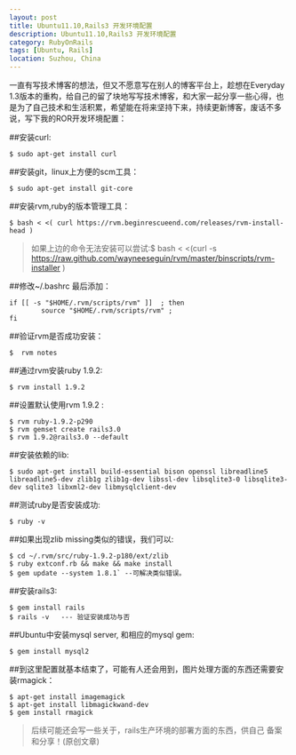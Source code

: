 ```yaml
---
layout: post
title: Ubuntu11.10,Rails3 开发环境配置
description: Ubuntu11.10,Rails3 开发环境配置
category: RubyOnRails
tags: [Ubuntu, Rails]
location: Suzhou, China
---
```


一直有写技术博客的想法，但又不愿意写在别人的博客平台上，趁想在Everyday 1.3版本的重构，给自己的留了块地写写技术博客，和大家一起分享一些心得，也是为了自己技术和生活积累，希望能在将来坚持下来，持续更新博客，废话不多说，写下我的ROR开发环境配置：

##安装curl: 

    $ sudo apt-get install curl
##安装git，linux上方便的scm工具： 

    $ sudo apt-get install git-core
##安装rvm,ruby的版本管理工具： 

    $ bash < <( curl https://rvm.beginrescueend.com/releases/rvm-install-head )

> 如果上边的命令无法安装可以尝试:$ bash < <(curl -s https://raw.github.com/wayneeseguin/rvm/master/binscripts/rvm-installer ) 

##修改~/.bashrc 最后添加：

    if [[ -s "$HOME/.rvm/scripts/rvm" ]]  ; then
    		source "$HOME/.rvm/scripts/rvm" ;
    fi
##验证rvm是否成功安装：

    $  rvm notes
##通过rvm安装ruby 1.9.2: 

    $ rvm install 1.9.2
##设置默认使用rvm 1.9.2 : 

    $ rvm ruby-1.9.2-p290 
    $ rvm gemset create rails3.0 
    $ rvm 1.9.2@rails3.0 --default
##安装依赖的lib: 

    $ sudo apt-get install build-essential bison openssl libreadline5 libreadline5-dev zlib1g zlib1g-dev libssl-dev libsqlite3-0 libsqlite3-dev sqlite3 libxml2-dev libmysqlclient-dev
##测试ruby是否安装成功:

    $ ruby -v
##如果出现zlib missing类似的错误，我们可以:

    $ cd ~/.rvm/src/ruby-1.9.2-p180/ext/zlib 
    $ ruby extconf.rb && make && make install  
    $ gem update --system 1.8.1` --可解决类似错误。
##安装rails3: 

    $ gem install rails
    $ rails -v   --- 验证安装成功与否
##Ubuntu中安装mysql server, 和相应的mysql gem:

    $ gem install mysql2
##到这里配置就基本结束了，可能有人还会用到，图片处理方面的东西还需要安装rmagick：

    $ apt-get install imagemagick
    $ apt-get install libmagickwand-dev
    $ gem install rmagick

> 后续可能还会写一些关于，rails生产环境的部署方面的东西，供自己 备案和分享！(原创文章)

